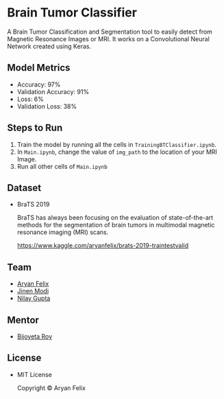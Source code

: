 # Brain Tumor Classifier
A Brain Tumor Classification and Segmentation tool to easily detect from Magnetic Resonance Images or MRI. It works on a Convolutional Neural Network created using Keras.

## Model Metrics
* Accuracy: 97%
* Validation Accuracy: 91%
* Loss: 6%
* Validation Loss: 38%

## Steps to Run
1. Train the model by running all the cells in `TrainingBTClassifier.ipynb`.
2. In `Main.ipynb`, change the value of `img_path` to the location of your MRI Image.
3. Run all other cells of `Main.ipynb`

## Dataset
* BraTS 2019
    
    BraTS has always been focusing on the evaluation of state-of-the-art methods for the segmentation of brain tumors in multimodal magnetic resonance imaging (MRI) scans.
    
    https://www.kaggle.com/aryanfelix/brats-2019-traintestvalid

## Team
* [Aryan Felix](https://github.com/AryanFelix)
* [Jinen Modi](https://github.com/jinenmodi810)
* [Nilay Gupta](https://github.com/nygupta)

## Mentor
* [Bijoyeta Roy](https://github.com/bijoyetaroy)

## License
* MIT License

    Copyright © Aryan Felix